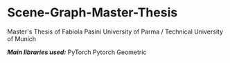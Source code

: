 # Scene-Graph-Master-Thesis

Master's Thesis of Fabiola Pasini
University of Parma / Technical University of Munich

***Main libraries used:***
PyTorch
Pytorch Geometric
